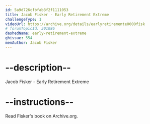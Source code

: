 ```yaml
---
id: 5a9d726cfbfab3f2f1111053
title: Jacob Fisker - Early Retirement Extreme
challengeType: 1
videoUrl: https://archive.org/details/earlyretiremente0000fisk
# forumTopicId: 301086
dashedName: early-retirement-extreme
ghissue: 554
menAuthor: Jacob Fisker
---
```


# --description--

Jacob Fisker - Early Retirement Extreme


# --instructions--

Read Fisker's book on Archive.org.